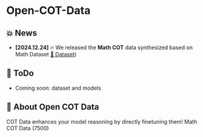 # Open-COT-Data

## 💥 News
- **[2024.12.24]** 🔥 We released the **Math COT** data synthesized based on Math Dataset [🤗 Dataset](https://huggingface.co/datasets/Open-COT-Data/COT-Dataset-Math))

## 📌 ToDo

- Coming soon: dataset and models

## 👀 About Open COT Data
COT Data enhances your model reasoning by directly finetuning them!
Math COT Data (7500)

